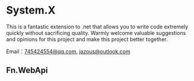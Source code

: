 # System.X
This is a fantastic extension to .net that allows you to write code extremely quickly without sacrificing quality.
Warmly welcome valuable suggestions and opinions for this project and make this project better together.

Email：745424554@qq.com, jazous@outlook.com



## Fn.WebApi

